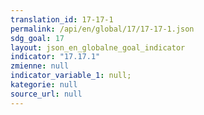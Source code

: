 ```yaml
---
translation_id: 17-17-1
permalink: /api/en/global/17/17-17-1.json
sdg_goal: 17
layout: json_en_globalne_goal_indicator
indicator: "17.17.1"
zmienne: null
indicator_variable_1: null;
kategorie: null
source_url: null
---
```

